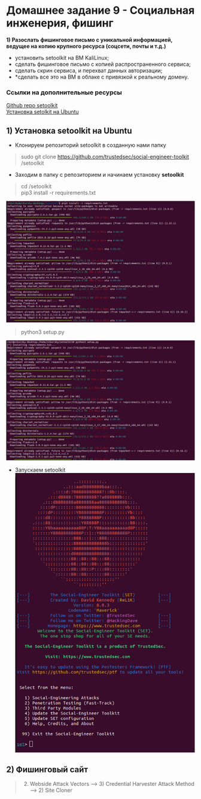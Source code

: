 # Домашнее задание 9 - Социальная инженерия, фишинг

**1) Разослать фишинговое письмо с уникальной информацией, ведущее на копию крупного ресурса (соцсети, почты и т.д.)**  
- установить setoolkit на ВМ KaliLinux;  
- сделать фишинговое письмо с копией распространенного сервиса;  
- сделать скрин сервиса, и перехват данных авторизации;  
- *сделать все это на ВМ в облаке с привязкой к реальному домену.  

### Ссылки на дополнительные ресурсы
[Github repo setoolkit](https://github.com/trustedsec/social-engineer-toolkit)  
[Установка setolkit на Ubuntu](https://www.youtube.com/watch?v=y4sIesUADD8&themeRefresh=1)

## 1) Установка setoolkit на Ubuntu
- Клонируем репозиторий setoolkit в созданную нами папку
>sudo git clone https://github.com/trustedsec/social-engineer-toolkit /setoolkit

- Заходим в папку с репозиторием и начинаем установку **setoolkit**  
>cd /setoolkit  
>pip3 install -r requirements.txt  

![image](https://github.com/StsiapanSikorsky/Cybersecurity_TMScourse/blob/main/Task9/img/install_setoolkit.png)   

>python3 setup.py

![image](https://github.com/StsiapanSikorsky/Cybersecurity_TMScourse/blob/main/Task9/img/install_setoolkit_2.png)  

- Запускаем setoolkit  
![image](https://github.com/StsiapanSikorsky/Cybersecurity_TMScourse/blob/main/Task9/img/setoolkit_start.png)

## 2) Фишинговый сайт

> 2) Webside Attack Vectors --> 3) Credential Harvester Attack Method --> 2) Site Cloner


